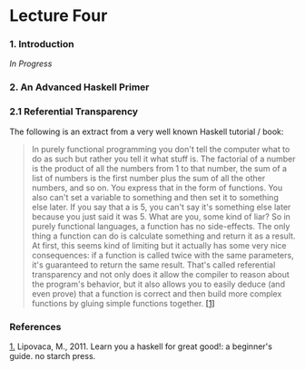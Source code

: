 # Lecture Four

### 1. Introduction

*In Progress*

### 2. An Advanced Haskell Primer

### 2.1 Referential Transparency

The following is an extract from a very well known Haskell tutorial / book:

> In purely functional programming you don't tell the computer what to do as such but rather you tell it what stuff is. The factorial of a number is the product of all the numbers from 1 to that number, the sum of a list of numbers is the first number plus the sum of all the other numbers, and so on. You express that in the form of functions. You also can't set a variable to something and then set it to something else later. If you say that a is 5, you can't say it's something else later because you just said it was 5. What are you, some kind of liar? So in purely functional languages, a function has no side-effects. The only thing a function can do is calculate something and return it as a result. At first, this seems kind of limiting but it actually has some very nice consequences: if a function is called twice with the same parameters, it's guaranteed to return the same result. That's called referential transparency and not only does it allow the compiler to reason about the program's behavior, but it also allows you to easily deduce (and even prove) that a function is correct and then build more complex functions by gluing simple functions together. [[1]](#1)

### References

<a href="#1" id="1">1.</a> Lipovaca, M., 2011. Learn you a haskell for great good!: a beginner's guide. no starch press.

